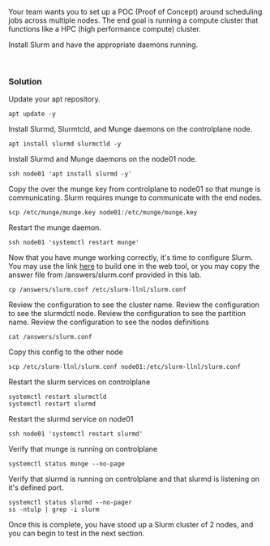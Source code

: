 Your team wants you to set up a POC (Proof of Concept) around scheduling jobs across multiple nodes. The end goal is running a compute cluster that functions like a HPC (high performance compute) cluster.

Install Slurm and have the appropriate daemons running.

<br>

### Solution



Update your apt repository.

```plain
apt update -y
```

Install Slurmd, Slurmtcld, and Munge daemons on the controlplane node.

```plain
apt install slurmd slurmctld -y
```

Install Slurmd and Munge daemons on the node01 node.

```plain
ssh node01 'apt install slurmd -y'
```

Copy the over the munge key from controlplane to node01 so that munge is communicating. Slurm requires munge to communicate with the end nodes.

```plain
scp /etc/munge/munge.key node01:/etc/munge/munge.key
```

Restart the munge daemon.

```plain
ssh node01 'systemctl restart munge'
```

Now that you have munge working correctly, it's time to configure Slurm. You may use the link [here](https://slurm.schedmd.com/configurator.html) to build one in the web tool, or you may copy the answer file from /answers/slurm.conf provided in this lab.

```plain
cp /answers/slurm.conf /etc/slurm-llnl/slurm.conf
```

Review the configuration to see the cluster name.
Review the configuration to see the slurmdctl node.
Review the configuration to see the partition name.
Review the configuration to see the nodes definitions

```plain
cat /answers/slurm.conf 
```

Copy this config to the other node

```plain
scp /etc/slurm-llnl/slurm.conf node01:/etc/slurm-llnl/slurm.conf
```

Restart the slurm services on controlplane

```plain
systemctl restart slurmctld
systemctl restart slurmd
```

Restart the slurmd service on node01

```plain
ssh node01 'systemctl restart slurmd'
```

Verify that munge is running on controlplane

```plain
systemctl status munge --no-page
```

Verify that slurmd is running on controlplane and that slurmd is listening on it's defined port.

```plain
systemctl status slurmd --no-pager
ss -ntulp | grep -i slurm
```

Once this is complete, you have stood up a Slurm cluster of 2 nodes, and you can begin to test in the next section.














